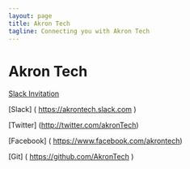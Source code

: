 ```yaml
---
layout: page
title: Akron Tech
tagline: Connecting you with Akron Tech
---
```

# Akron Tech
[Slack Invitation](https://akrontech.slack.com/join/shared_invite/enQtMzEzNTg4OTg3NTA5LTJlOGQzYzAzMGMwNzlhMjlkNmE4YmQ1NjJjMTQ2ODFmNDRmMmEzZGQ1NzhjZTkzZGE5ZjdkYmNkZmE0NmFmNzM)

[Slack] ( https://akrontech.slack.com )

[Twitter] (http://twitter.com/akronTech)

[Facebook] ( https://www.facebook.com/akrontech)

[Git] ( https://github.com/AkronTech )
